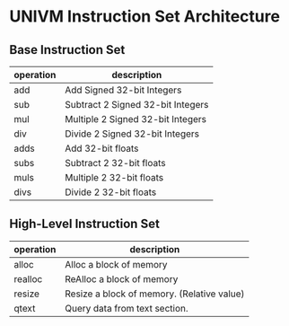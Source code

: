 # UNIVM Instruction Set Architecture

## Base Instruction Set

|operation|description|
|-|-|
|add| Add Signed 32-bit Integers|
|sub| Subtract 2 Signed 32-bit Integers|
|mul| Multiple 2 Signed 32-bit Integers|
|div| Divide 2 Signed 32-bit Integers|
|adds| Add  32-bit floats|
|subs| Subtract 2 32-bit floats|
|muls| Multiple 2 32-bit floats|
|divs| Divide 2 32-bit floats|

## High-Level Instruction Set

|operation|description|
|-|-|
|alloc|Alloc a block of memory|
|realloc|ReAlloc a block of memory|
|resize|Resize a block of memory. (Relative value)|
|qtext|Query data from text section.|
